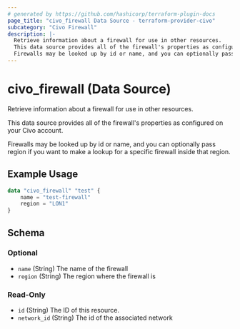 ```yaml
---
# generated by https://github.com/hashicorp/terraform-plugin-docs
page_title: "civo_firewall Data Source - terraform-provider-civo"
subcategory: "Civo Firewall"
description: |-
  Retrieve information about a firewall for use in other resources.
  This data source provides all of the firewall's properties as configured on your Civo account.
  Firewalls may be looked up by id or name, and you can optionally pass region if you want to make a lookup for a specific firewall inside that region.
---
```


# civo_firewall (Data Source)

Retrieve information about a firewall for use in other resources.

This data source provides all of the firewall's properties as configured on your Civo account.

Firewalls may be looked up by id or name, and you can optionally pass region if you want to make a lookup for a specific firewall inside that region.

## Example Usage

```terraform
data "civo_firewall" "test" {
    name = "test-firewall"
    region = "LON1"
}
```

<!-- schema generated by tfplugindocs -->
## Schema

### Optional

- `name` (String) The name of the firewall
- `region` (String) The region where the firewall is

### Read-Only

- `id` (String) The ID of this resource.
- `network_id` (String) The id of the associated network


